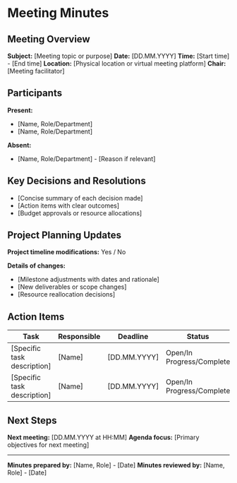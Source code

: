 # Meeting Minutes

## Meeting Overview
**Subject:** [Meeting topic or purpose]
**Date:** [DD.MM.YYYY]
**Time:** [Start time] - [End time]
**Location:** [Physical location or virtual meeting platform]
**Chair:** [Meeting facilitator]

## Participants
**Present:**
- [Name, Role/Department]
- [Name, Role/Department]

**Absent:**
- [Name, Role/Department] - [Reason if relevant]

## Key Decisions and Resolutions
- [Concise summary of each decision made]
- [Action items with clear outcomes]
- [Budget approvals or resource allocations]

## Project Planning Updates
**Project timeline modifications:** Yes / No

**Details of changes:**
- [Milestone adjustments with dates and rationale]
- [New deliverables or scope changes]
- [Resource reallocation decisions]

## Action Items

| Task | Responsible | Deadline | Status |
|------|-------------|----------|--------|
| [Specific task description] | [Name] | [DD.MM.YYYY] | Open/In Progress/Complete |
| [Specific task description] | [Name] | [DD.MM.YYYY] | Open/In Progress/Complete |

## Next Steps
**Next meeting:** [DD.MM.YYYY at HH:MM]
**Agenda focus:** [Primary objectives for next meeting]

---

**Minutes prepared by:** [Name, Role] - [Date]
**Minutes reviewed by:** [Name, Role] - [Date]